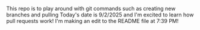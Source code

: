 This repo is to play around with git commands such as creating new branches and pulling
Today's date is 9/2/2025 and I'm excited to learn how pull requests work!
I'm making an edit to the README file at 7:39 PM!